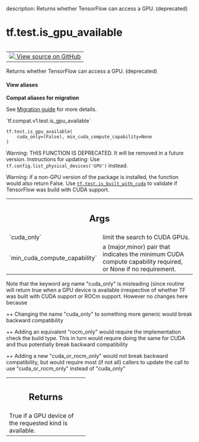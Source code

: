 description: Returns whether TensorFlow can access a GPU. (deprecated)

<div itemscope itemtype="http://developers.google.com/ReferenceObject">
<meta itemprop="name" content="tf.test.is_gpu_available" />
<meta itemprop="path" content="Stable" />
</div>

# tf.test.is_gpu_available

<!-- Insert buttons and diff -->

<table class="tfo-notebook-buttons tfo-api nocontent" align="left">
<td>
  <a target="_blank" href="https://github.com/tensorflow/tensorflow/blob/r2.4/tensorflow/python/framework/test_util.py#L1547-L1597">
    <img src="https://www.tensorflow.org/images/GitHub-Mark-32px.png" />
    View source on GitHub
  </a>
</td>
</table>



Returns whether TensorFlow can access a GPU. (deprecated)

<section class="expandable">
  <h4 class="showalways">View aliases</h4>
  <p>
<b>Compat aliases for migration</b>
<p>See
<a href="https://www.tensorflow.org/guide/migrate">Migration guide</a> for
more details.</p>
<p>`tf.compat.v1.test.is_gpu_available`</p>
</p>
</section>

<pre class="devsite-click-to-copy prettyprint lang-py tfo-signature-link">
<code>tf.test.is_gpu_available(
    cuda_only=(False), min_cuda_compute_capability=None
)
</code></pre>



<!-- Placeholder for "Used in" -->

Warning: THIS FUNCTION IS DEPRECATED. It will be removed in a future version.
Instructions for updating:
Use `tf.config.list_physical_devices('GPU')` instead.

Warning: if a non-GPU version of the package is installed, the function would
also return False. Use <a href="../../tf/test/is_built_with_cuda.md"><code>tf.test.is_built_with_cuda</code></a> to validate if TensorFlow
was build with CUDA support.

<!-- Tabular view -->
 <table class="responsive fixed orange">
<colgroup><col width="214px"><col></colgroup>
<tr><th colspan="2"><h2 class="add-link">Args</h2></th></tr>

<tr>
<td>
`cuda_only`
</td>
<td>
limit the search to CUDA GPUs.
</td>
</tr><tr>
<td>
`min_cuda_compute_capability`
</td>
<td>
a (major,minor) pair that indicates the minimum
CUDA compute capability required, or None if no requirement.
</td>
</tr>
</table>


Note that the keyword arg name "cuda_only" is misleading (since routine will
return true when a GPU device is available irrespective of whether TF was
built with CUDA support or ROCm support. However no changes here because

++ Changing the name "cuda_only" to something more generic would break
   backward compatibility

++ Adding an equivalent "rocm_only" would require the implementation check
   the build type. This in turn would require doing the same for CUDA and thus
   potentially break backward compatibility

++ Adding a new "cuda_or_rocm_only" would not break backward compatibility,
   but would require most (if not all) callers to update the call to use
   "cuda_or_rocm_only" instead of "cuda_only"

<!-- Tabular view -->
 <table class="responsive fixed orange">
<colgroup><col width="214px"><col></colgroup>
<tr><th colspan="2"><h2 class="add-link">Returns</h2></th></tr>
<tr class="alt">
<td colspan="2">
True if a GPU device of the requested kind is available.
</td>
</tr>

</table>

